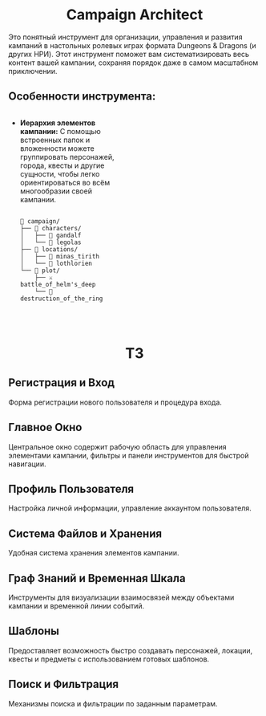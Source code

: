 <h1 align="center">Campaign Architect</h1>

<p>Это понятный инструмент для организации, управления и развития кампаний в настольных ролевых играх формата Dungeons & Dragons (и других НРИ). Этот инструмент поможет вам систематизировать весь контент вашей кампании, сохраняя порядок даже в самом масштабном приключении.</p>

<h2>Особенности инструмента:</h2>

<div style="display: flex; justify-content: space-between; gap: 2rem; flex-wrap: wrap;">
    <div style="flex-basis: calc(50% - 1rem);">
        <ul>
            <li><strong>Иерархия элементов кампании:</strong>
            С помощью встроенных папок и вложенности можете группировать персонажей, города, квесты и другие сущности, чтобы легко ориентироваться во всём многообразии своей кампании.</li>
                <pre><code class="language-text">
📂 campaign/
├── 📂 characters/
│   ├── 🧙 gandalf
│   └── 🏹 legolas
├── 📂 locations/
│   ├── 🏰 minas_tirith
│   └── 🌳 lothlorien
└── 📂 plot/
    ├── ⚔️ battle_of_helm's_deep
    └── 💍 destruction_of_the_ring</code></pre>
</ul>
</div>
<div>
    <h1 align="center">ТЗ</h1>
    <h2>Регистрация и Вход</h2>
    <p>Форма регистрации нового пользователя и процедура входа.</p>
    <h2>Главное Окно</h2>
    <p>Центральное окно содержит рабочую область для управления элементами кампании, фильтры и панели инструментов для быстрой навигации.</p>
    <h2>Профиль Пользователя</h2>
    <p>Настройка личной информации, управление аккаунтом пользователя.</p>
    <h2>Система Файлов и Хранения</h2>
    <p>Удобная система хранения элементов кампании.</p>
    <h2>Граф Знаний и Временная Шкала</h2>
    <p>Инструменты для визуализации взаимосвязей между объектами кампании и временной линии событий.</p>
    <h2>Шаблоны</h2>
    <p>Предоставляет возможность быстро создавать персонажей, локации, квесты и предметы с использованием готовых шаблонов.</p>
    <h2>Поиск и Фильтрация</h2>
    <p>Механизмы поиска и фильтрации по заданным параметрам.</p>
</div>
